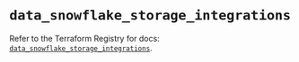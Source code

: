 # `data_snowflake_storage_integrations`

Refer to the Terraform Registry for docs: [`data_snowflake_storage_integrations`](https://registry.terraform.io/providers/snowflakedb/snowflake/1.2.1/docs/data-sources/storage_integrations).
